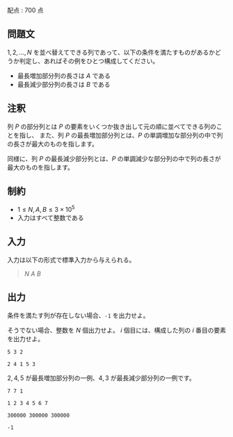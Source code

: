 配点 : $700$ 点

## 問題文

$1,2,...,N$ を並べ替えてできる列であって、以下の条件を満たすものがあるかどうか判定し、あればその例をひとつ構成してください。

- 最長増加部分列の長さは $A$ である
- 最長減少部分列の長さは $B$ である

## 注釈

列 $P$ の部分列とは $P$ の要素をいくつか抜き出して元の順に並べてできる列のことを指し、
また、列 $P$ の最長増加部分列とは、$P$ の単調増加な部分列の中で列の長さが最大のものを指します。

同様に、列 $P$ の最長減少部分列とは、$P$ の単調減少な部分列の中で列の長さが最大のものを指します。

## 制約

- $1 \leq N,A,B \leq 3\times 10^5$
- 入力はすべて整数である

## 入力

入力は以下の形式で標準入力から与えられる。

> $N$ $A$ $B$

## 出力

条件を満たす列が存在しない場合、`-1` を出力せよ。

そうでない場合、整数を $N$ 個出力せよ。
$i$ 個目には、構成した列の $i$ 番目の要素を出力せよ。

```input1
5 3 2
```

```output1
2 4 1 5 3
```

${2,4,5}$ が最長増加部分列の一例、${4,3}$ が最長減少部分列の一例です。

```input2
7 7 1
```

```output2
1 2 3 4 5 6 7
```

```input3
300000 300000 300000
```

```output3
-1
```